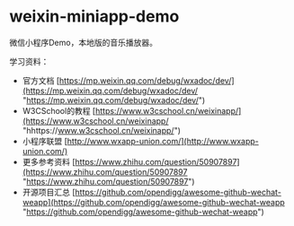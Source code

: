 # weixin-miniapp-demo
微信小程序Demo，本地版的音乐播放器。

学习资料：

- 官方文档 [https://mp.weixin.qq.com/debug/wxadoc/dev/](https://mp.weixin.qq.com/debug/wxadoc/dev/ "https://mp.weixin.qq.com/debug/wxadoc/dev/")
- W3CSchool的教程 [https://www.w3cschool.cn/weixinapp/](https://www.w3cschool.cn/weixinapp/ "hhttps://www.w3cschool.cn/weixinapp/")
- 小程序联盟 [http://www.wxapp-union.com/](http://www.wxapp-union.com/)
- 更多参考资料 [https://www.zhihu.com/question/50907897](https://www.zhihu.com/question/50907897 "https://www.zhihu.com/question/50907897")
- 开源项目汇总 [https://github.com/opendigg/awesome-github-wechat-weapp](https://github.com/opendigg/awesome-github-wechat-weapp "https://github.com/opendigg/awesome-github-wechat-weapp")